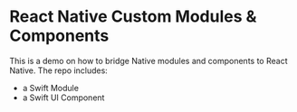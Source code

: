 # React Native Custom Modules & Components

This is a demo on how to bridge Native modules and components to React Native. The repo includes:

* a Swift Module
* a Swift UI Component
